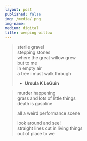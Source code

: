 ```yaml
---
layout: post
published: false
img: /media/.png
img-name:
medium: digital
title: weeping willow
---
```

  
   
> sterile gravel  
> stepping stones  
> where the great willow grew  
> but to me  
> in empty air  
> a tree i must walk through  
> - **Ursula K LeGuin**
  
  
  
> murder happening  
> grass and lots of little things  
> death is gasoline  
>   
> all a weird performance scene  
> 
> look around and see!  
> straight lines cut in living things  
> out of place to we

